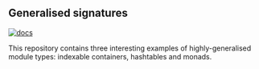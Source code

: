 ## Generalised signatures
[![docs](https://img.shields.io/badge/doc-online-blue.svg)](https://craigfe.github.io/generalised-signatures/generalised_signatures/Generalised_signatures/index.html)

This repository contains three interesting examples of highly-generalised module
types: indexable containers, hashtables and monads.

